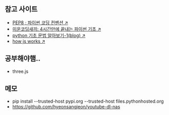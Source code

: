 ## 참고 사이트

- [PEP8 ; 파이썬 코딩 컨벤션 ↗](https://b.luavis.kr/python/python-convention)
- [미운코딩새끼: 4시간만에 끝내는 파이썬 기초 ↗](https://wikidocs.net/11494)
- [python 기초 문법 알아보기-1(blog) ↗](https://blog.leop0ld.org/posts/python-basic-grammar1/)
- [how js works ↗](https://blog.sessionstack.com/@zlatkov)

## 공부해야햄..

- three.js

## 메모

- pip install --trusted-host pypi.org --trusted-host files.pythonhosted.org <package-name>
- https://github.com/hyeonsangjeon/youtube-dl-nas

